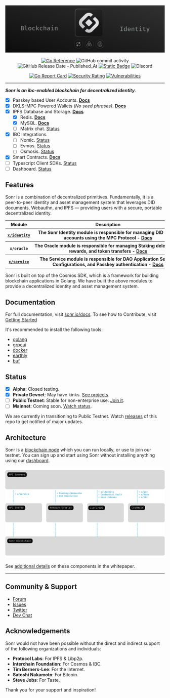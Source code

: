 #

[![Sonr Logo Banner](.github/assets/public/img/core-cover.png)](https://sonr.io)

<div style="text-align: center;">

[![Go Reference](https://pkg.go.dev/badge/github.com/sonrhq/sonr.svg)](https://pkg.go.dev/github.com/sonrhq/sonr)
![GitHub commit activity](https://img.shields.io/github/commit-activity/w/sonrhq/sonr)
![GitHub Release Date - Published_At](https://img.shields.io/github/release-date/sonrhq/sonr)
[![Static Badge](https://img.shields.io/badge/homepage-sonr.io-blue?style=flat-square)](https://sonr.io)
![Discord](https://img.shields.io/discord/843061375160156170?logo=discord&label=Discord%20Chat)

[![Go Report Card](https://goreportcard.com/badge/github.com/sonrhq/sonr)](https://goreportcard.com/report/github.com/sonrhq/sonr)
[![Security Rating](https://sonarcloud.io/api/project_badges/measure?project=sonrhq_sonr&metric=security_rating)](https://sonarcloud.io/summary/new_code?id=sonr-io_sonr)
[![Vulnerabilities](https://sonarcloud.io/api/project_badges/measure?project=sonrhq_sonr&metric=vulnerabilities)](https://sonarcloud.io/summary/new_code?id=sonr-io_sonr)

</div>

---

**_Sonr is an ibc-enabled blockchain for decentralized identity_**.

- [x] Passkey based User Accounts. [**Docs**](https://sonr.io/docs/guides/database)
- [x] DKLS-MPC Powered Wallets _(No seed phrases)_. [**Docs**](https://sonr.io/docs/guides/auth)
- [x] IPFS Database and Storage. [**Docs**](https://sonr.io/docs/guides/storage)
  - [x] Redis. [**Docs**](https://sonr.io/docs/guides/api#rest-api-overview)
  - [x] MySQL. [**Docs**](https://sonr.io/docs/guides/api#graphql-api-overview)
  - [ ] Matrix chat. [Status](https://github.com/sonrhq/sonr/issues/783)
- [x] IBC Integrations.
  - [ ] Nomic. [Status](https://github.com/sonrhq/sonr/issues/784)
  - [ ] Evmos. [Status](https://github.com/sonrhq/sonr/issues/785)
  - [ ] Osmosis. [Status](https://github.com/sonrhq/sonr/issues/786)
- [x] Smart Contracts. [**Docs**](https://sonr.io/docs/guides/storage)
- [ ] Typescript Client SDKs. [Status](https://github.com/sonr-io/front/milestone/2)
- [ ] Dashboard. [Status](https://github.com/sonr-io/front/milestone/1)

## Features

Sonr is a combination of decentralized primitives. Fundamentally, it is a peer-to-peer identity and asset management system that leverages DID documents, Webauthn, and IPFS — providing users with a secure, portable decentralized identity.

<table style="table-layout:fixed; white-space: nowrap;">
  <tr>
    <th>Module</th>
    <th colspan=4>Description</th>
  </tr>
  <tr>
    <th><code><a href="https://github.com/sonrhq/sonr/x/identity">x/identity</a></code></th>
    <th colspan=4>
    The Sonr Identity module is responsible for managing DID based <br />
    accounts using the MPC Protocol - <a href="https://sonr.io/whitepaper">Docs</a>
    </th>
  </tr>
  <tr>
    <th><code>x/oracle</code></th>
    <th colspan=4>
    The Oracle module is responsible for managing Staking delegations <br />
    rewards, and token transfers - <a href="https://sonr.io/whitepaper">Docs</a>
    </th>
  </tr>
  <tr>
    <th><code><a href="https://github.com/sonrhq/sonr/x/service">x/service</a></code></th>
    <th colspan=4>
    The Service module is responsible for DAO Application Service <br />
    Configurations, and Passkey authentication - <a href="https://sonr.io/whitepaper">Docs</a>
    </th>
  </tr>
</table>

Sonr is built on top of the Cosmos SDK, which is a framework for building blockchain applications in Golang. We have built the above modules to provide a decentralized identity and asset management system.

## Documentation

For full documentation, visit [sonr.io/docs](https://sonr.io/docs). To see how to Contribute, visit [Getting Started](./docs/contribution/DEVELOPERS.md)

It's recommended to install the following tools:

- [golang](https://golang.org/doc/install)
- [grpcui](https://github.com/fullstorydev/grpcui)
- [docker](https://docs.docker.com/get-docker/)
- [earthly](https://earthly.dev/get-earthly)
- [buf](https://docs.buf.build/installation)

## Status

- [x] **Alpha**: Closed testing.
- [x] **Private Devnet**: May have kinks. [See projects](https://sonr.io/dashboard).
- [ ] **Public Testnet**: Stable for non-enterprise use. [Join it](https://sonr.io/dashboard).
- [ ] **Mainnet**: Coming soon. [Watch status](https://sonr.io/docs/guides/getting-started/features#feature-status).

We are currently in transitioning to Public Testnet. Watch [releases](https://github.com/sonrhq/sonr/releases) of this repo to get notified of major updates.

## Architecture

Sonr is a [blockchain node](https://sonr.io/dashboard) which you can run locally, or use to join our testnet. You can sign up and start using Sonr without installing anything using our [dashboard](https://sonr.io/dashboard).

![Architecture](.github/assets/public/img/architecture.svg)

See [additional details](https://sonr.io/whitepaper) on these components in the whitepaper.

---

## Community & Support

- [Forum](https://github.com/sonrhq/sonr/discussions)
- [Issues](https://github.com/sonrhq/sonr/issues)
- [Twitter](https://sonr.io/twitter)
- [Dev Chat](https://sonr.io/discord)

## Acknowledgements

Sonr would not have been possible without the direct and indirect support of the following organizations and individuals:

- **Protocol Labs**: For IPFS & Libp2p.
- **Interchain Foundation**: For Cosmos & IBC.
- **Tim Berners-Lee**: For the Internet.
- **Satoshi Nakamoto**: For Bitcoin.
- **Steve Jobs**: For Taste.

Thank you for your support and inspiration!
